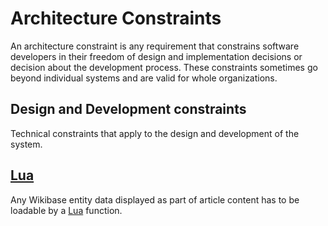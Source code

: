# Architecture Constraints

An architecture constraint is any requirement that constrains software developers in their freedom of design and implementation decisions or decision about the development process. These constraints sometimes go beyond individual systems and are valid for whole organizations.

## Design and Development constraints

Technical constraints that apply to the design and development of the system.

## [Lua](./Glossary.md#lua)

Any Wikibase entity data displayed as part of article content has to be loadable by a [Lua](./Glossary.md#Lua) function.

